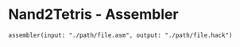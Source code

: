 # Nand2Tetris - Assembler

```
assembler(input: "./path/file.asm", output: "./path/file.hack")
```


